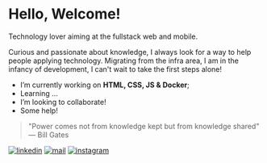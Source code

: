 # Hello, Welcome!

Technology lover aiming at the fullstack web and mobile.

Curious and passionate about knowledge, I always look for a way to help people applying technology. Migrating from the infra area, I am in the infancy of development, I can't wait to take the first steps alone!

- I’m currently working on **HTML, CSS, JS & Docker**;
- Learning ...
- I’m looking to collaborate!
- Some help!

>"Power comes not from knowledge kept but from knowledge shared" ― Bill Gates

[![linkedin](https://img.shields.io/badge/-Jean%20Rodrigo-informational?style=flat&logo=linkedin&logoColor=white)](https://www.linkedin.com/in/jeanrodrigop/?locale=en_US) 
[![mail](https://img.shields.io/badge/-Jean%20Rodrigo-informational?style=flat&logo=microsoft-outlook&logoColor=white)](mailto:jeanrodrigo_p@outlook.com) 
[![instagram](https://img.shields.io/badge/-Jean%20Rodrigo-informational?style=flat&logo=instagram&logoColor=white)](https://www.instagram.com/jrodrigo.p) 

